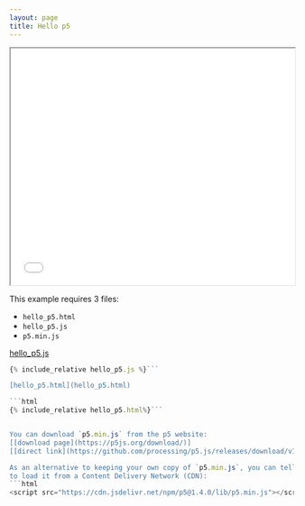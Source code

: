 ```yaml
---
layout: page
title: Hello p5
---
```


<iframe src="hello_p5.html" width="100%" height="420rem"> </iframe>

This example requires 3 files:
- `hello_p5.html`
- `hello_p5.js`
- `p5.min.js`


[hello_p5.js](hello_p5.js)

```javascript
{% include_relative hello_p5.js %}```

[hello_p5.html](hello_p5.html)

```html
{% include_relative hello_p5.html%}```


You can download `p5.min.js` from the p5 website:  
[[download page](https://p5js.org/download/)]
[[direct link](https://github.com/processing/p5.js/releases/download/v1.4.0/p5.min.js)]

As an alternative to keeping your own copy of `p5.min.js`, you can tell your webpage
to load it from a Content Delivery Network (CDN):
```html
<script src="https://cdn.jsdelivr.net/npm/p5@1.4.0/lib/p5.min.js"></script>
```

